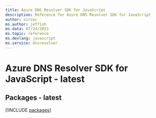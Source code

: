 ```yaml
---
title: Azure DNS Resolver SDK for JavaScript
description: Reference for Azure DNS Resolver SDK for JavaScript
author: xirzec
ms.author: jeffish
ms.data: 07/24/2023
ms.topic: reference
ms.devlang: javascript
ms.service: dnsresolver
---
```

# Azure DNS Resolver SDK for JavaScript - latest
## Packages - latest
[!INCLUDE [packages](dns-resolver-index.md)]